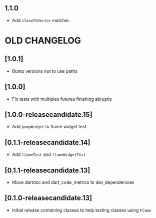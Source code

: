 ## 1.1.0

 - Add `closeToVector` matcher.

# OLD CHANGELOG

## [1.0.1]
 - Bump versions not to use paths

## [1.0.0]
 - Fix tests with multiples futures finishing abruptly

## [1.0.0-releasecandidate.15]
 - Add `pumpWidget` to flame widget test

## [0.1.1-releasecandidate.14]
 - Add `flameTest` and `flameWidgetTest`

## [0.1.1-releasecandidate.13]
 - Move dartdoc and dart_code_metrics to dev_dependencies

## [0.1.0-releasecandidate.13]
 - Initial release containing classes to help testing classes using `Flame`
